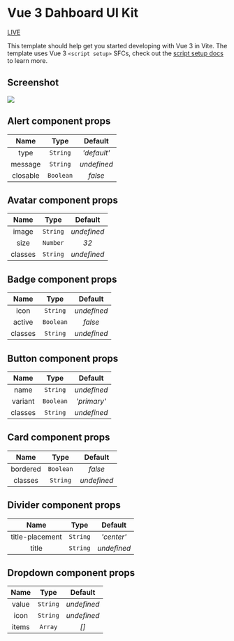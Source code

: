 # Vue 3 Dahboard UI Kit

<a href="https://appleteam.netlify.app/"> LIVE </a>

This template should help get you started developing with Vue 3 in Vite. The template uses Vue 3 `<script setup>` SFCs, check out the [script setup docs](https://v3.vuejs.org/api/sfc-script-setup.html#sfc-script-setup) to learn more.

## Screenshot

<img src="./screenshot/screenshot.gif" />

## Alert component props

|   Name   |   Type    |   Default   |
| :------: | :-------: | :---------: |
|   type   | `String`  | _'default'_ |
| message  | `String`  | _undefined_ |
| closable | `Boolean` |   _false_   |

## Avatar component props

|  Name   |   Type   |   Default   |
| :-----: | :------: | :---------: |
|  image  | `String` | _undefined_ |
|  size   | `Number` |    _32_     |
| classes | `String` | _undefined_ |

## Badge component props

|  Name   |   Type    |   Default   |
| :-----: | :-------: | :---------: |
|  icon   | `String`  | _undefined_ |
| active  | `Boolean` |   _false_   |
| classes | `String`  | _undefined_ |

## Button component props

|  Name   |   Type    |   Default   |
| :-----: | :-------: | :---------: |
|  name   | `String`  | _undefined_ |
| variant | `Boolean` | _'primary'_ |
| classes | `String`  | _undefined_ |

## Card component props

|   Name   |   Type    |   Default   |
| :------: | :-------: | :---------: |
| bordered | `Boolean` |   _false_   |
| classes  | `String`  | _undefined_ |

## Divider component props

|      Name       |   Type   |   Default   |
| :-------------: | :------: | :---------: |
| title-placement | `String` | _'center'_  |
|      title      | `String` | _undefined_ |

## Dropdown component props

| Name  |   Type   |   Default   |
| :---: | :------: | :---------: |
| value | `String` | _undefined_ |
| icon  | `String` | _undefined_ |
| items | `Array`  |    _[]_     |

